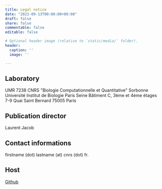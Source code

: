 ```yaml
---
title: Legal notice
date: "2023-09-13T00:00:00+00:00"
draft: false
share: false
commentable: false
editable: false

# Optional header image (relative to `static/media/` folder).
header:
  caption: ''
  image: ''

---
```


## Laboratory

UMR 7238 CNRS "Biologie Computationnelle et Quantitative"
Sorbonne Université
Institut de Biologie Paris Seine
Bâtiment C, 3ème et 4ème étages
7-9 Quai Saint Bernard 75005 Paris

## Publication director

Laurent Jacob

## Contact informations

firstname (dot) lastname (at) cnrs (dot) fr.

## Host

[Github](https://github.com)
